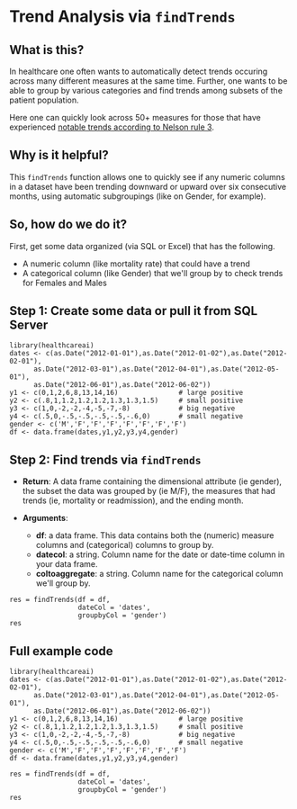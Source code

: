 # Trend Analysis via ``findTrends``

## What is this?

In healthcare one often wants to automatically detect trends occuring across many different measures at the same time. Further, one wants to be able to group by various categories and find trends among subsets of the patient population. 

Here one can quickly look across 50+ measures for those that have experienced [notable trends according to Nelson rule 3](https://en.wikipedia.org/wiki/Nelson_rules).

## Why is it helpful?

This ``findTrends`` function allows one to quickly see if any numeric columns in a dataset have been trending downward or upward over six consecutive months, using automatic subgroupings (like on Gender, for example).

## So, how do we do it?

First, get some data organized (via SQL or Excel) that has the following.
- A numeric column (like mortality rate) that could have a trend
- A categorical column (like Gender) that we'll group by to check trends for Females and Males

## Step 1: Create some data or pull it from SQL Server

```{r}
library(healthcareai)
dates <- c(as.Date("2012-01-01"),as.Date("2012-01-02"),as.Date("2012-02-01"),
      as.Date("2012-03-01"),as.Date("2012-04-01"),as.Date("2012-05-01"),
      as.Date("2012-06-01"),as.Date("2012-06-02"))
y1 <- c(0,1,2,6,8,13,14,16)               # large positive
y2 <- c(.8,1,1.2,1.2,1.2,1.3,1.3,1.5)     # small positive
y3 <- c(1,0,-2,-2,-4,-5,-7,-8)            # big negative
y4 <- c(.5,0,-.5,-.5,-.5,-.5,-.6,0)       # small negative
gender <- c('M','F','F','F','F','F','F','F')
df <- data.frame(dates,y1,y2,y3,y4,gender)
```

## Step 2: Find trends via ``findTrends``

- __Return__: A data frame containing the dimensional attribute (ie gender), the subset the data was grouped by (ie M/F), the measures that had trends (ie, mortality or readmission), and the ending month.

- __Arguments__:
    - __df__: a data frame. This data contains both the (numeric) measure columns and (categorical) columns to group by.
    - __datecol__: a string. Column name for the date or date-time column in your data frame.
    - __coltoaggregate__: a string. Column name for the categorical column we'll group by.

```{r}
res = findTrends(df = df,
                 dateCol = 'dates',
                 groupbyCol = 'gender')
res
```

## Full example code

```{r}
library(healthcareai)
dates <- c(as.Date("2012-01-01"),as.Date("2012-01-02"),as.Date("2012-02-01"),
      as.Date("2012-03-01"),as.Date("2012-04-01"),as.Date("2012-05-01"),
      as.Date("2012-06-01"),as.Date("2012-06-02"))
y1 <- c(0,1,2,6,8,13,14,16)               # large positive
y2 <- c(.8,1,1.2,1.2,1.2,1.3,1.3,1.5)     # small positive
y3 <- c(1,0,-2,-2,-4,-5,-7,-8)            # big negative
y4 <- c(.5,0,-.5,-.5,-.5,-.5,-.6,0)       # small negative
gender <- c('M','F','F','F','F','F','F','F')
df <- data.frame(dates,y1,y2,y3,y4,gender)

res = findTrends(df = df,
                 dateCol = 'dates',
                 groupbyCol = 'gender')
res
```
